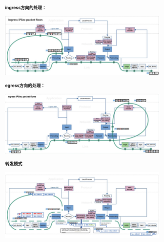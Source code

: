 #### ingress方向的处理：

![](../picture/9.jpg)
#### egress方向的处理：

![](../picture/10.jpg)

#### 转发模式
![](../picture/64.jpg)